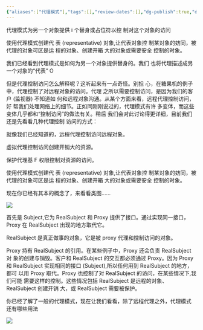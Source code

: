 ```yaml
---
{"aliases":["代理模式"],"tags":[],"review-dates":[],"dg-publish":true,"date-created":"2023-10-19-Thu, 11:33:45 am","date-modified":"2023-10-21-Sat, 9:24:18 am","permalink":"/programming/basic/cs-basic/design-pattern/proxy-pattern/","dgPassFrontmatter":true}
---
```



代理模式为另一个对象提供 i 个替身或占位符以控 制对这个对象的访问

使用代理模式创建代 表 (representative) 对象,让代表对象控 制某对象的妨同，被 代理的对象可区是运 程的对象、创建开箱 大的对象或需要安全 控制的时象。

我们已经看到代理模式是如何为另一个对象提供替身的。我们 也将代理描述成另一个对象的“代表” O

但是代理控制访问怎么解释呢？这听起来有一点奇怪。别担 心，在糖果机的例子中，代理控制了对远程对象的访问。代理 之所以需要控制访问，是因为我们的客户 (监视器) 不知道如 何和远程对象沟通。从某个方面来看，远程代理控制访问，好 帮我们处理网络上的细节。正如同刚刚说过的，代理模式有许 多变体，而这些变体几乎都和“控制访问”的做法有关。稍后 我们会对此讨论得更详细，目前我们还是先看看几种代理控制 访问的方式：

就像我们已经知道的，远程代理控制访问远程对象。

虚拟代理控制访问创建开销大的资源。

保护代理基 F 权限控制对资源的访问。

使用代理模式创建代 表 (representative) 对象,让代表对象控 制某对象的妨同，被 代理的对象可区是运 程的对象、创建开箱 大的对象或需要安全 控制的时象。

现在你已经有其本的概念了，来看看类图……

![](/img/user/programming/basic/cs-basic/design-pattern/proxy-pattern/image-20231019114834253.png)

首先是 Subject,它为 RealSubject 和 Proxy 提供了接口。通过实现同一接口， Proxy 在 RealSubject 出现的地方取代它。

RealSubject 是真正做事的对象，它是被 proxy 代理和控制访问的对象。

Proxy 持有 RealSubject 的引用。在某些例子中，Proxy 还会负责 RealSubject 对 象的创建与销毁。客户和 RealSubject 的交互都必须通过 Proxy。因为 Proxy 和 RealSubject 实现相同的接口 (Subject),所以任何用到 RealSubject 的地方，都可 以用 Proxy 取代。Proxy 也控制了对 RealSubject 的访问，在某些情况下,我们可能 需要这样的控制。这些情况包括 RealSubject 是远程的对象、RealSubject 创建开销 大，或 RealSubject 需要被保护。

你已经了解了一般的代理模式，现在让我们看看，除了远程代理之外，代理模式 还有哪些用法

![](/img/user/programming/basic/cs-basic/design-pattern/proxy-pattern/image-20231019115125743.png)
